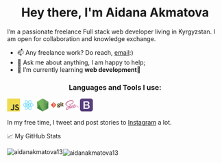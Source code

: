 <h1 align="center">Hey there, I'm Aidana Akmatova</h1> 
I’m a passionate freelance Full stack web developer living in Kyrgyzstan. I am open for collaboration and knowledge exchange.

- 📫 Any freelance work? Do reach, [email](http://akmatova.don@gmail.com/):)
- 💬 Ask me about anything, I am happy to help;
- 🌱 I’m currently learning **web development🚢**





<h3 align="center">Languages and Tools I use:</h3> 


<code><img height="30" src="https://raw.githubusercontent.com/github/explore/80688e429a7d4ef2fca1e82350fe8e3517d3494d/topics/javascript/javascript.png"></code>
<code><img height="30" src="https://raw.githubusercontent.com/github/explore/80688e429a7d4ef2fca1e82350fe8e3517d3494d/topics/react/react.png"></code>
<code><img height="30" src="https://raw.githubusercontent.com/github/explore/80688e429a7d4ef2fca1e82350fe8e3517d3494d/topics/nodejs/nodejs.png"></code>
<code><img height="30" src="https://raw.githubusercontent.com/github/explore/80688e429a7d4ef2fca1e82350fe8e3517d3494d/topics/git/git.png"></code>
<code><img height="30" src="https://raw.githubusercontent.com/github/explore/80688e429a7d4ef2fca1e82350fe8e3517d3494d/topics/sass/sass.png"></code>
<code><img height="30" src="https://raw.githubusercontent.com/github/explore/80688e429a7d4ef2fca1e82350fe8e3517d3494d/topics/bootstrap/bootstrap.png"></code>


In my free time, I tweet and post stories to [Instagram](https://instagram.com/wxirgo?utm_medium=copy_link) a lot.

📈 My GitHub Stats


<img align="left" src="https://github-readme-stats.vercel.app/api/top-langs/?username=aidanakmatova13&layout=compact" alt="aidanakmatova13" />

<img align="center" src="https://github-readme-stats.vercel.app/api?username=aidanakmatova13&show_icons=true" alt="aidanakmatova13" />